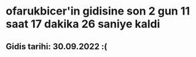 # ofarukbicer'in gidisine son 2 gun 11 saat 17 dakika 26 saniye kaldi

## Gidis tarihi: 30.09.2022 :(